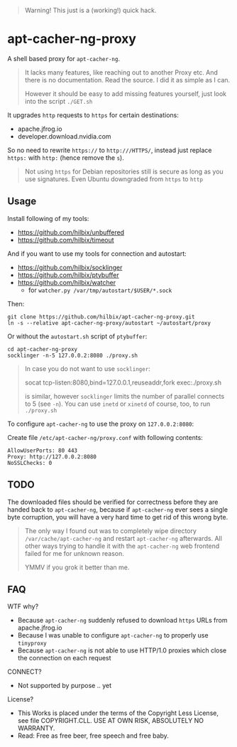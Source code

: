 > Warning!  This just is a (working!) quick hack.

# apt-cacher-ng-proxy

A shell based proxy for `apt-cacher-ng`.

> It lacks many features, like reaching out to another Proxy etc.
> And there is no documentation.  Read the source.  I did it as simple as I can.
>
> However it should be easy to add missing features yourself, just look into the script `./GET.sh`

It upgrades `http` requests to `https` for certain destinations:

- apache.jfrog.io
- developer.download.nvidia.com

So no need to rewrite `https://` to `http:///HTTPS/`,
instead just replace `https:` with `http:` (hence remove the `s`).

> Not using `https` for Debian repositories still is secure
> as long as you use signatures.  Even Ubuntu downgraded from `https` to `http`


## Usage

Install following of my tools:

- <https://github.com/hilbix/unbuffered>
- <https://github.com/hilbix/timeout>

And if you want to use my tools for connection and autostart:

- <https://github.com/hilbix/socklinger>
- <https://github.com/hilbix/ptybuffer>
- <https://github.com/hilbix/watcher>
  - for `watcher.py /var/tmp/autostart/$USER/*.sock`

Then:

	git clone https://github.com/hilbix/apt-cacher-ng-proxy.git
	ln -s --relative apt-cacher-ng-proxy/autostart ~/autostart/proxy

Or without the `autostart.sh` script of `ptybuffer`:

	cd apt-cacher-ng-proxy
	socklinger -n-5 127.0.0.2:8080 ./proxy.sh

> In case you do not want to use `socklinger`:
>
>	socat tcp-listen:8080,bind=127.0.0.1,reuseaddr,fork exec:./proxy.sh
>
> is similar, however `socklinger` limits the number of parallel connects to 5 (see `-n`).
> You can use `inetd` or `xinetd` of course, too, to run `./proxy.sh`

To configure `apt-cacher-ng` to use the proxy on `127.0.0.2:8080`:

Create file `/etc/apt-cacher-ng/proxy.conf` with following contents:

	AllowUserPorts: 80 443
	Proxy: http://127.0.0.2:8080
	NoSSLChecks: 0

## TODO

The downloaded files should be verified for correctness before they are handed back to `apt-cacher-ng`,
because if `apt-cacher-ng` ever sees a single byte corruption, you will have a very hard time to get rid of this wrong byte.

> The only way I found out was to completely wipe directory `/var/cache/apt-cacher-ng` and restart `apt-cacher-ng` afterwards.
> All other ways trying to handle it with the `apt-cacher-ng` web frontend failed for me for unknown reason.
>
> YMMV if you grok it better than me.


## FAQ

WTF why?

- Because `apt-cacher-ng` suddenly refused to download `https` URLs from apache.jfrog.io
- Because I was unable to configure `apt-cacher-ng` to properly use `tinyproxy`
- Because `apt-cacher-ng` is not able to use HTTP/1.0 proxies which close the connection on each request

CONNECT?

- Not supported by purpose .. yet

License?

- This Works is placed under the terms of the Copyright Less License,  
  see file COPYRIGHT.CLL.  USE AT OWN RISK, ABSOLUTELY NO WARRANTY.
- Read: Free as free beer, free speech and free baby.

